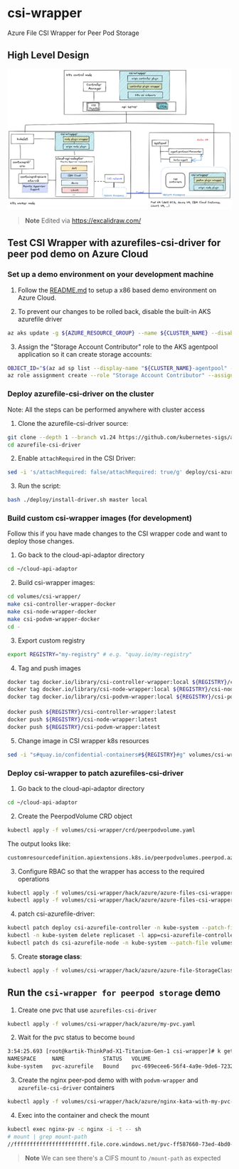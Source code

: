 # csi-wrapper
Azure File CSI Wrapper for Peer Pod Storage

## High Level Design

![design](../../images/csi-wrapper.png)

> **Note** Edited via https://excalidraw.com/

## Test CSI Wrapper with azurefiles-csi-driver for peer pod demo on Azure Cloud

### Set up a demo environment on your development machine

1. Follow the [README.md](../../../../azure/README.md) to setup a x86 based demo environment on Azure Cloud.

2. To prevent our changes to be rolled back, disable the built-in AKS azurefile driver
```bash
az aks update -g ${AZURE_RESOURCE_GROUP} --name ${CLUSTER_NAME} --disable-file-driver
```

3. Assign the "Storage Account Contributor" role to the AKS agentpool application so it can create storage accounts:

```bash
OBJECT_ID="$(az ad sp list --display-name "${CLUSTER_NAME}-agentpool" --query '[].id' --output tsv)"
az role assignment create --role "Storage Account Contributor" --assignee-object-id ${OBJECT_ID} --assignee-principal-type ServicePrincipal --scope /subscriptions/d1aa957b-94f5-49ef-b29a-0178c58a7132/resourceGroups/iago-testing-aks
```

### Deploy azurefile-csi-driver on the cluster
Note: All the steps can be performed anywhere with cluster access

1. Clone the azurefile-csi-driver source:
```bash
git clone --depth 1 --branch v1.24 https://github.com/kubernetes-sigs/azurefile-csi-driver
cd azurefile-csi-driver
```

2. Enable `attachRequired` in the CSI Driver:
```bash
sed -i 's/attachRequired: false/attachRequired: true/g' deploy/csi-azurefile-driver.yaml
```

3. Run the script:
```bash
bash ./deploy/install-driver.sh master local
```

### Build custom csi-wrapper images (for development)
Follow this if you have made changes to the CSI wrapper code and want to deploy those changes.

1. Go back to the cloud-api-adaptor directory
```bash
cd ~/cloud-api-adaptor
```

2. Build csi-wrapper images:
```bash
cd volumes/csi-wrapper/
make csi-controller-wrapper-docker
make csi-node-wrapper-docker
make csi-podvm-wrapper-docker
cd -
```

3. Export custom registry

```bash
export REGISTRY="my-registry" # e.g. "quay.io/my-registry"
```

4. Tag and push images
```bash
docker tag docker.io/library/csi-controller-wrapper:local ${REGISTRY}/csi-controller-wrapper:latest
docker tag docker.io/library/csi-node-wrapper:local ${REGISTRY}/csi-node-wrapper:latest
docker tag docker.io/library/csi-podvm-wrapper:local ${REGISTRY}/csi-podvm-wrapper:latest

docker push ${REGISTRY}/csi-controller-wrapper:latest
docker push ${REGISTRY}/csi-node-wrapper:latest
docker push ${REGISTRY}/csi-podvm-wrapper:latest
```

5. Change image in CSI wrapper k8s resources
```bash
sed -i "s#quay.io/confidential-containers#${REGISTRY}#g" volumes/csi-wrapper/hack/azure/*.yaml
```

### Deploy csi-wrapper to patch azurefiles-csi-driver

1. Go back to the cloud-api-adaptor directory
```bash
cd ~/cloud-api-adaptor
```

2. Create the PeerpodVolume CRD object
```bash
kubectl apply -f volumes/csi-wrapper/crd/peerpodvolume.yaml
```

The output looks like:
```bash
customresourcedefinition.apiextensions.k8s.io/peerpodvolumes.peerpod.azure.com created
```

3. Configure RBAC so that the wrapper has access to the required operations
```bash
kubectl apply -f volumes/csi-wrapper/hack/azure/azure-files-csi-wrapper-runner.yaml
kubectl apply -f volumes/csi-wrapper/hack/azure/azure-files-csi-wrapper-podvm.yaml
```

4. patch csi-azurefile-driver:
```bash
kubectl patch deploy csi-azurefile-controller -n kube-system --patch-file volumes/csi-wrapper/hack/azure/patch-controller.yaml
kubectl -n kube-system delete replicaset -l app=csi-azurefile-controller
kubectl patch ds csi-azurefile-node -n kube-system --patch-file volumes/csi-wrapper/hack/azure/patch-node.yaml
```

5. Create **storage class**:
```bash
kubectl apply -f volumes/csi-wrapper/hack/azure/azure-file-StorageClass-for-peerpod.yaml
```

## Run the `csi-wrapper for peerpod storage` demo

1. Create one pvc that use `azurefiles-csi-driver`
```bash
kubectl apply -f volumes/csi-wrapper/hack/azure/my-pvc.yaml
```

2. Wait for the pvc status to become `bound`
```bash
3:54:25.693 [root@kartik-ThinkPad-X1-Titanium-Gen-1 csi-wrapper]# k get pvc -A
NAMESPACE     NAME            STATUS   VOLUME                                     CAPACITY   ACCESS MODES   STORAGECLASS         AGE
kube-system   pvc-azurefile   Bound    pvc-699ecee6-56f4-4a9e-9de6-72320c475504   1Gi        RWO            azure-file-storage   11h
```

3. Create the nginx peer-pod demo with with `podvm-wrapper` and `azurefile-csi-driver` containers
```bash
kubectl apply -f volumes/csi-wrapper/hack/azure/nginx-kata-with-my-pvc-and-csi-wrapper.yaml
```

4. Exec into the container and check the mount

```bash
kubectl exec nginx-pv -c nginx -i -t -- sh
# mount | grep mount-path
//fffffffffffffffffffffff.file.core.windows.net/pvc-ff587660-73ed-4bd0-8850-285be480f490 on /mount-path type cifs (rw,relatime,vers=3.1.1,cache=strict,username=fffffffffffffffffffffff,uid=0,noforceuid,gid=0,noforcegid,addr=x.x.x.x,file_mode=0777,dir_mode=0777,soft,persistenthandles,nounix,serverino,mapposix,mfsymlinks,rsize=1048576,wsize=1048576,bsize=1048576,echo_interval=60,actimeo=30,closetimeo=1)
```

> **Note** We can see there's a CIFS mount to `/mount-path` as expected
